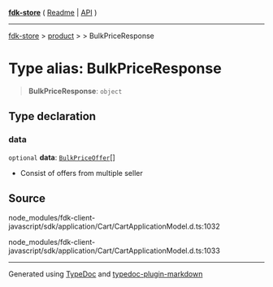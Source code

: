 [**fdk-store**](../../../README.md) ( [Readme](../../../README.md) \| [API](../../../API.md) )

---

[fdk-store](../../../API.md) > [product](../../README.md) > [<internal>](../README.md) > BulkPriceResponse

# Type alias: BulkPriceResponse

> **BulkPriceResponse**: `object`

## Type declaration

### data

`optional` **data**: [`BulkPriceOffer`](type-alias.BulkPriceOffer.md)[]

- Consist of offers from multiple seller

## Source

node_modules/fdk-client-javascript/sdk/application/Cart/CartApplicationModel.d.ts:1032

node_modules/fdk-client-javascript/sdk/application/Cart/CartApplicationModel.d.ts:1033

---

Generated using [TypeDoc](https://typedoc.org/) and [typedoc-plugin-markdown](https://www.npmjs.com/package/typedoc-plugin-markdown)
